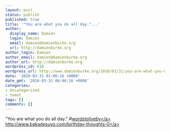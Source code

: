 ```yaml
---
layout: post
status: publish
published: true
title: '"You are what you do all day."...'
author:
  display_name: Damien
  login: Damien
  email: damien@damienburke.org
  url: http://damienburke.org
author_login: Damien
author_email: damien@damienburke.org
author_url: http://damienburke.org
wordpress_id: 618
wordpress_url: http://www.damienburke.org/2010/03/31/you-are-what-you-do-all-day/
date: '2010-03-31 01:06:16 +0000'
date_gmt: '2010-03-31 06:06:16 +0000'
categories:
- Uncategorized
- tweet
tags: []
comments: []
---
```

<p>"You are what you do all day." #<a href="http:&#47;&#47;search.twitter.com&#47;search?q=%23wordstoliveby" class="aktt_hashtag">wordstoliveby<&#47;a> <a href="http:&#47;&#47;www.bakadesuyo.com&#47;birthday-thoughts-0" rel="nofollow">http:&#47;&#47;www.bakadesuyo.com&#47;birthday-thoughts-0<&#47;a></p>
